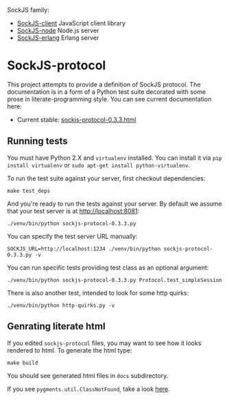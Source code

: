 SockJS family:

  * [SockJS-client](https://github.com/sockjs/sockjs-client) JavaScript client library
  * [SockJS-node](https://github.com/sockjs/sockjs-node) Node.js server
  * [SockJS-erlang](https://github.com/sockjs/sockjs-erlang) Erlang server


SockJS-protocol
===============

This project attempts to provide a definition of SockJS protocol. The
documentation is in a form of a Python test suite decorated with some
prose in literate-programming style. You can see current documentation
here:

 * Current stable: [sockjs-protocol-0.3.3.html](http://sockjs.github.com/sockjs-protocol/sockjs-protocol-0.3.3.html)


Running tests
-------------

You must have Python 2.X and `virtualenv` installed. You can install
it via `pip install virtualenv` or `sudo apt-get install
python-virtualenv`.

To run the test suite against your server, first checkout
dependencies:

    make test_deps

And you're ready to run the tests against your server. By default we
assume that your test server is at
[http://localhost:8081](http://localhost:8081):

    ./venv/bin/python sockjs-protocol-0.3.3.py

You can specify the test server URL manually:

    SOCKJS_URL=http://localhost:1234 ./venv/bin/python sockjs-protocol-0.3.3.py -v

You can run specific tests providing test class as an optional argument:

    ./venv/bin/python sockjs-protocol-0.3.3.py Protocol.test_simpleSession


There is also another test, intended to look for some http quirks:

    ./venv/bin/python http-quirks.py -v


Genrating literate html
-----------------------

If you edited `sockjs-protocol` files, you may want to see how it
looks rendered to html. To generate the html type:

    make build

You should see generated html files in `docs` subdirectory.

If you see `pygments.util.ClassNotFound`, take a look
[here](https://github.com/fitzgen/pycco/issues/39).
